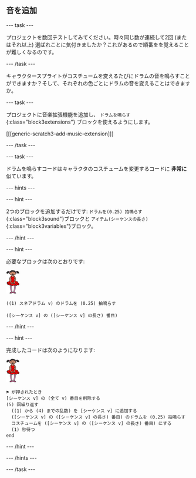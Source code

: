 ## 音を追加

--- task ---

プロジェクトを数回テストしてみてください。時々同じ数が連続して2回 (またはそれ以上) 選ばれことに気付きましたか？これがあるので順番をを覚えることが難しくなるのです。

--- /task ---

キャラクタースプライトがコスチュームを変えるたびにドラムの音を鳴らすことができますか？そして、それぞれの色ごとにドラムの音を変えることはできますか。

--- task ---

プロジェクトに音楽拡張機能を追加し、 `ドラムを鳴らす`{:class="block3extensions"} ブロックを使えるようにします。

[[[generic-scratch3-add-music-extension]]]

--- /task ---

--- task ---

ドラムを鳴らすコードはキャラクタのコスチュームを変更するコードに **非常に** 似ています。

--- hints ---


--- hint ---

2つのブロックを追加するだけです: `ドラムを(0.25) 拍鳴らす`{:class="block3sound"}ブロックと `アイテム(シーケンスの長さ)`{:class="block3variables"}ブロック。

--- /hint ---

--- hint ---

必要なブロックは次のとおりです:

![バレリーナ](images/ballerina.png)

```blocks3
((1) スネアドラム v) のドラムを (0.25) 拍鳴らす

([シーケンス v] の ([シーケンス v] の長さ) 番目)
```

--- /hint ---

--- hint ---

完成したコードは次のようになります:

![バレリーナ](images/ballerina.png)

```blocks3
⚑ が押されたとき
[シーケンス v] の (全て v) 番目を削除する
(5) 回繰り返す 
  ((1) から (4) までの乱数) を [シーケンス v] に追加する
  ([シーケンス v] の ([シーケンス v] の長さ) 番目) のドラムを (0.25) 拍鳴らす
  コスチュームを ([シーケンス v] の ([シーケンス v] の長さ) 番目) にする
  (1) 秒待つ
end
```

--- /hint ---

--- /hints ---

--- /task ---